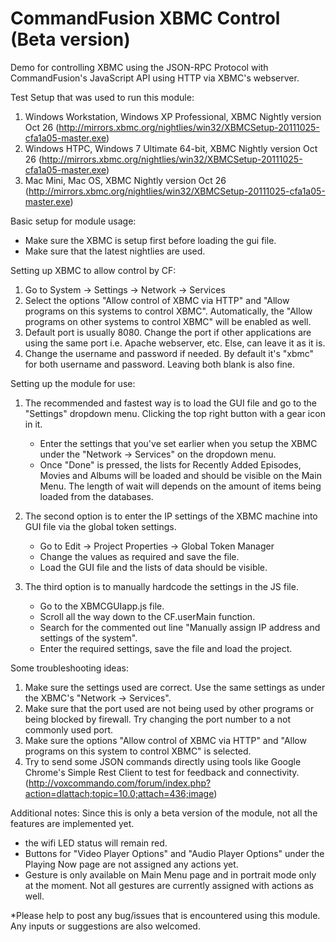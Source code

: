 # CommandFusion XBMC Control (Beta version) #

Demo for controlling XBMC using the JSON-RPC Protocol with CommandFusion's JavaScript API using HTTP via XBMC's webserver.

Test Setup that was used to run this module:
1) Windows Workstation, Windows XP Professional, XBMC Nightly version Oct 26 (http://mirrors.xbmc.org/nightlies/win32/XBMCSetup-20111025-cfa1a05-master.exe)
2) Windows HTPC, Windows 7 Ultimate 64-bit, XBMC Nightly version Oct 26 (http://mirrors.xbmc.org/nightlies/win32/XBMCSetup-20111025-cfa1a05-master.exe)
3) Mac Mini, Mac OS, XBMC Nightly version Oct 26 (http://mirrors.xbmc.org/nightlies/win32/XBMCSetup-20111025-cfa1a05-master.exe)

Basic setup for module usage:
- Make sure the XBMC is setup first before loading the gui file.
- Make sure that the latest nightlies are used.

Setting up XBMC to allow control by CF:
1) Go to System -> Settings -> Network -> Services
2) Select the options "Allow control of XBMC via HTTP" and "Allow programs on this systems to control XBMC". 
	Automatically, the "Allow programs on other systems to control XBMC" will be enabled as well.
3) Default port is usually 8080. Change the port if other applications are using the same port i.e. Apache webserver, etc. 
	Else, can leave it as it is.
4) Change the username and password if needed. By default it's "xbmc" for both username and password. Leaving both blank is also fine.

Setting up the module for use:
1) The recommended and fastest way is to load the GUI file and go to the "Settings" dropdown menu. Clicking the top right button with a gear icon in it.
	- Enter the settings that you've set earlier when you setup the XBMC under the "Network -> Services" on the dropdown menu.
	- Once "Done" is pressed, the lists for Recently Added Episodes, Movies and Albums will be loaded and should be visible on the Main Menu. 
		The length of wait will depends on the amount of items being loaded from the databases.
	
2) The second option is to enter the IP settings of the XBMC machine into GUI file via the global token settings.
	- Go to Edit -> Project Properties -> Global Token Manager
	- Change the values as required and save the file.
	- Load the GUI file and the lists of data should be visible.

3) The third option is to manually hardcode the settings in the JS file.
	- Go to the XBMCGUIapp.js file.
	- Scroll all the way down to the CF.userMain function.
	- Search for the commented out line "Manually assign IP address and settings of the system".
	- Enter the required settings, save the file and load the project.
	
Some troubleshooting ideas:
1) Make sure the settings used are correct. Use the same settings as under the XBMC's "Network -> Services".
2) Make sure that the port used are not being used by other programs or being blocked by firewall. Try changing the port number to a not commonly used port.
3) Make sure the options "Allow control of XBMC via HTTP" and "Allow programs on this system to control XBMC" is selected.
4) Try to send some JSON commands directly using tools like Google Chrome's Simple Rest Client to test for feedback and connectivity.
	(http://voxcommando.com/forum/index.php?action=dlattach;topic=10.0;attach=436;image)

Additional notes:
Since this is only a beta version of the module, not all the features are implemented yet.
- the wifi LED status will remain red.
- Buttons for "Video Player Options" and "Audio Player Options" under the Playing Now page are not assigned any actions yet.
- Gesture is only available on Main Menu page and in portrait mode only at the moment. Not all gestures are currently assigned with actions as well.

*Please help to post any bug/issues that is encountered using this module. Any inputs or suggestions are also welcomed.